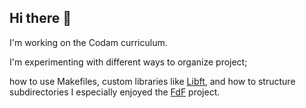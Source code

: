 ## Hi there 👋

I'm working on the Codam curriculum.

I'm experimenting with different ways to organize project;

how to use Makefiles, custom libraries like <a target="_blank" href="https://github.com/SimonvH03/libft_utd.git">Libft</a>, and how to structure subdirectories
I especially enjoyed the <a target="_blank" href="https://github.com/SimonvH03/fdf.git">FdF</a> project.
<!--
**SimonvH03/SimonvH03** is a ✨ _special_ ✨ repository because its `README.md` (this file) appears on your GitHub profile.

Here are some ideas to get you started:

- 🔭 I’m currently working on ...
- 🌱 I’m currently learning ...
- 👯 I’m looking to collaborate on ...
- 🤔 I’m looking for help with ...
- 💬 Ask me about ...
- 📫 How to reach me: ...
- 😄 Pronouns: ...
- ⚡ Fun fact: ...
-->
